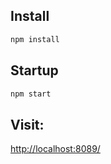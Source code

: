 
## Install
```bash
npm install
```

## Startup
```bash
npm start
```

## Visit:
[http://localhost:8089/](http://localhost:8089/)
